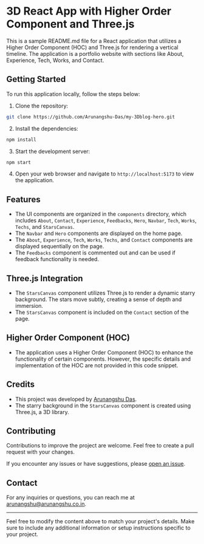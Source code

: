 # 3D React App with Higher Order Component and Three.js

This is a sample README.md file for a React application that utilizes a Higher Order Component (HOC) and Three.js for rendering a vertical timeline. The application is a portfolio website with sections like About, Experience, Tech, Works, and Contact.

## Getting Started

To run this application locally, follow the steps below:

1. Clone the repository:

```bash
git clone https://github.com/Arunangshu-Das/my-3Dblog-hero.git
```

2. Install the dependencies:

```bash
npm install
```

3. Start the development server:

```bash
npm start
```

4. Open your web browser and navigate to `http://localhost:5173` to view the application.

## Features

- The UI components are organized in the `components` directory, which includes `About`, `Contact`, `Experience`, `Feedbacks`, `Hero`, `Navbar`, `Tech`, `Works`, `Techs`, and `StarsCanvas`.
- The `Navbar` and `Hero` components are displayed on the home page.
- The `About`, `Experience`, `Tech`, `Works`, `Techs`, and `Contact` components are displayed sequentially on the page.
- The `Feedbacks` component is commented out and can be used if feedback functionality is needed.

## Three.js Integration

- The `StarsCanvas` component utilizes Three.js to render a dynamic starry background. The stars move subtly, creating a sense of depth and immersion.
- The `StarsCanvas` component is included on the `Contact` section of the page.

## Higher Order Component (HOC)

- The application uses a Higher Order Component (HOC) to enhance the functionality of certain components. However, the specific details and implementation of the HOC are not provided in this code snippet.

## Credits

- This project was developed by [Arunangshu Das](https://github.com/Arunangshu-Das).
- The starry background in the `StarsCanvas` component is created using Three.js, a 3D library.

## Contributing

Contributions to improve the project are welcome. Feel free to create a pull request with your changes.

If you encounter any issues or have suggestions, please [open an issue](https://github.com/your-username/react-portfolio/issues).

## Contact

For any inquiries or questions, you can reach me at arunangshu@arunangshu.co.in.

---

Feel free to modify the content above to match your project's details. Make sure to include any additional information or setup instructions specific to your project.
